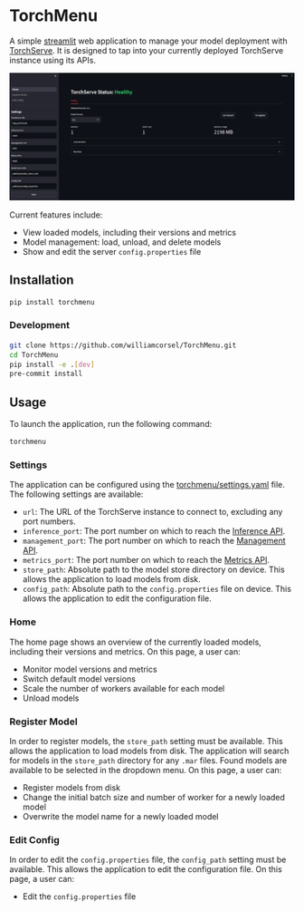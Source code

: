 # TorchMenu

A simple [streamlit](https://github.com/streamlit/streamlit) web application to manage your model deployment with [TorchServe](https://github.com/pytorch/serve). It is designed to tap into your currently deployed TorchServe instance using its APIs.

![Home Page](https://raw.githubusercontent.com/williamcorsel/TorchMenu/development/etc/home.png)

Current features include:

- View loaded models, including their versions and metrics
- Model management: load, unload, and delete models
- Show and edit the server `config.properties` file

## Installation

```bash
pip install torchmenu
```

### Development

```bash
git clone https://github.com/williamcorsel/TorchMenu.git
cd TorchMenu
pip install -e .[dev]
pre-commit install
```

## Usage

To launch the application, run the following command:

```bash
torchmenu
```

### Settings

The application can be configured using the [torchmenu/settings.yaml](torchmenu/settings.yaml) file. The following settings are available:

- `url`: The URL of the TorchServe instance to connect to, excluding any port numbers.
- `inference_port`: The port number on which to reach the [Inference API](https://pytorch.org/serve/inference_api.html).
- `management_port`: The port number on which to reach the [Management API](https://pytorch.org/serve/management_api.html).
- `metrics_port`: The port number on which to reach the [Metrics API](https://pytorch.org/serve/metrics_api.html).
- `store_path`: Absolute path to the model store directory on device. This allows the application to load models from disk.
- `config_path`: Absolute path to the `config.properties` file on device. This allows the application to edit the configuration file.

### Home

The home page shows an overview of the currently loaded models, including their versions and metrics. On this page, a user can:

- Monitor model versions and metrics
- Switch default model versions
- Scale the number of workers available for each model
- Unload models

### Register Model

In order to register models, the `store_path` setting must be available. This allows the application to load models from disk. The application will search for models in the `store_path` directory for any `.mar` files. Found models are available to be selected in the dropdown menu. On this page, a user can:

- Register models from disk
- Change the initial batch size and number of worker for a newly loaded model
- Overwrite the model name for a newly loaded model

### Edit Config

In order to edit the `config.properties` file, the `config_path` setting must be available. This allows the application to edit the configuration file. On this page, a user can:

- Edit the `config.properties` file
